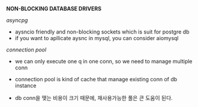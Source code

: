 **NON-BLOCKING DATABASE DRIVERS**

*asyncpg*

- aysncio friendly and non-blocking sockets which is suit for postgre db
- if you want to apllicate aysnc in mysql, you can consider aiomysql

*connection pool*
- we can only execute one q in one conn, so we need to manage multiple conn

- connection pool is kind of cache that manage existing conn of db instance
- db conn을 맺는 비용이 크기 때문에, 재사용가능한 풀은 큰 도움이 된다.